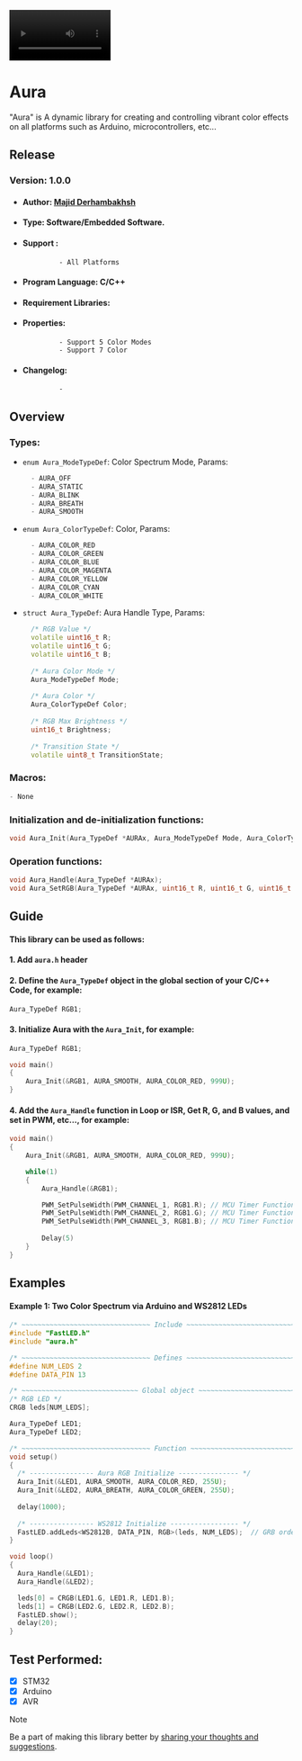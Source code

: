 
<video src='Arduino Example On X-Noabara R1.mp4' width=180> </video>

# Aura
"Aura" is A dynamic library for creating and controlling vibrant color effects on all platforms such as Arduino, microcontrollers, etc...

## Release
### Version: 1.0.0

- #### Author: [Majid Derhambakhsh](https://github.com/majid-derhambakhsh)

- #### Type: Software/Embedded Software.

- #### Support :  
               - All Platforms

- #### Program Language: C/C++

- #### Requirement Libraries: 
               
- #### Properties:
               - Support 5 Color Modes
               - Support 7 Color

- #### Changelog:
               -   

## Overview 
### Types:
- `enum Aura_ModeTypeDef`: Color Spectrum Mode, Params:
  ```c++  
	- AURA_OFF
	- AURA_STATIC
	- AURA_BLINK
	- AURA_BREATH
	- AURA_SMOOTH
  ```

- `enum Aura_ColorTypeDef`: Color, Params:
  ```c++  
	- AURA_COLOR_RED
	- AURA_COLOR_GREEN
	- AURA_COLOR_BLUE
	- AURA_COLOR_MAGENTA
	- AURA_COLOR_YELLOW
	- AURA_COLOR_CYAN
	- AURA_COLOR_WHITE
  ```

- `struct Aura_TypeDef`: Aura Handle Type, Params:
  ```c++  
	/* RGB Value */
	volatile uint16_t R;
	volatile uint16_t G;
	volatile uint16_t B;
	
	/* Aura Color Mode */
	Aura_ModeTypeDef Mode;
	
	/* Aura Color */
	Aura_ColorTypeDef Color;
	
	/* RGB Max Brightness */
	uint16_t Brightness;
	
	/* Transition State */
	volatile uint8_t TransitionState;
  ```

### Macros:
```c++  
- None 
``` 

### Initialization and de-initialization functions:
```c++
void Aura_Init(Aura_TypeDef *AURAx, Aura_ModeTypeDef Mode, Aura_ColorTypeDef Color, uint16_t Brightness);
```  

### Operation functions:
```c++  
void Aura_Handle(Aura_TypeDef *AURAx);
void Aura_SetRGB(Aura_TypeDef *AURAx, uint16_t R, uint16_t G, uint16_t B);
``` 

## Guide

#### This library can be used as follows:
#### 1.  Add `aura.h` header
#### 2.  Define the `Aura_TypeDef` object in the global section of your C/C++ Code, for example:
  ```c++
Aura_TypeDef RGB1;
  ```
#### 3.  Initialize Aura with the `Aura_Init`, for example:
  ```c++
Aura_TypeDef RGB1;

void main()
{
	  Aura_Init(&RGB1, AURA_SMOOTH, AURA_COLOR_RED, 999U);
}
  ```
#### 4.  Add the `Aura_Handle` function in Loop or ISR, Get R, G, and B values, and set in PWM, etc..., for example:
  ```c++
void main()
{
	  Aura_Init(&RGB1, AURA_SMOOTH, AURA_COLOR_RED, 999U);

	  while(1)
	  {
	  	  Aura_Handle(&RGB1);

	  	  PWM_SetPulseWidth(PWM_CHANNEL_1, RGB1.R); // MCU Timer Function to Set PWM
	  	  PWM_SetPulseWidth(PWM_CHANNEL_2, RGB1.G); // MCU Timer Function to Set PWM
	  	  PWM_SetPulseWidth(PWM_CHANNEL_3, RGB1.B); // MCU Timer Function to Set PWM
        
	  	  Delay(5)
	  }
}
  ```
      
## Examples  
#### Example 1: Two Color Spectrum via Arduino and WS2812 LEDs
```c++  
/* ~~~~~~~~~~~~~~~~~~~~~~~~~~~~~~~~ Include ~~~~~~~~~~~~~~~~~~~~~~~~~~~~~~~~ */
#include "FastLED.h"
#include "aura.h"

/* ~~~~~~~~~~~~~~~~~~~~~~~~~~~~~~~~ Defines ~~~~~~~~~~~~~~~~~~~~~~~~~~~~~~~~ */
#define NUM_LEDS 2
#define DATA_PIN 13

/* ~~~~~~~~~~~~~~~~~~~~~~~~~~~~~ Global object ~~~~~~~~~~~~~~~~~~~~~~~~~~~~~ */
/* RGB LED */
CRGB leds[NUM_LEDS];

Aura_TypeDef LED1;
Aura_TypeDef LED2;

/* ~~~~~~~~~~~~~~~~~~~~~~~~~~~~~~~~ Function ~~~~~~~~~~~~~~~~~~~~~~~~~~~~~~~ */
void setup()
{
  /* ---------------- Aura RGB Initialize --------------- */
  Aura_Init(&LED1, AURA_SMOOTH, AURA_COLOR_RED, 255U);
  Aura_Init(&LED2, AURA_BREATH, AURA_COLOR_GREEN, 255U);
  
  delay(1000);
  
  /* ---------------- WS2812 Initialize ----------------- */
  FastLED.addLeds<WS2812B, DATA_PIN, RGB>(leds, NUM_LEDS);  // GRB ordering is typical
}

void loop()
{
  Aura_Handle(&LED1);
  Aura_Handle(&LED2);

  leds[0] = CRGB(LED1.G, LED1.R, LED1.B);
  leds[1] = CRGB(LED2.G, LED2.R, LED2.B);
  FastLED.show();
  delay(20);
}
```

## Test Performed:
- [x] STM32   
- [x] Arduino  
- [x] AVR  

> [!NOTE]
> Be a part of making this library better by [sharing your thoughts and suggestions](mailto:majid.derhambakhsh@outlook.com).
